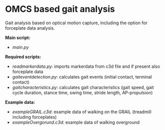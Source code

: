 # OMCS based gait analysis
Gait analysis based on optical motion capture, including the option for forceplate data analysis.


**Main script:**
- *main.py*


**Required scripts:**
- *readmarkerdata.py*: imports markerdata from  c3d file and if present also forceplate data
- *gaiteventdetection.py*: calculates gait events (initial contact, terminal contact)
- *gaitcharacteristics.py*: calculates gait characteristics (gait speed, gait cycle duration, stance time, swing time, stride length, AP-propulsion)


**Example data:**
- *exampleGRAIL.c3d*: example data of walking on the GRAIL (treadmill including forceplates)
- *exampleOvergorund.c3d*: example data of walking overground
